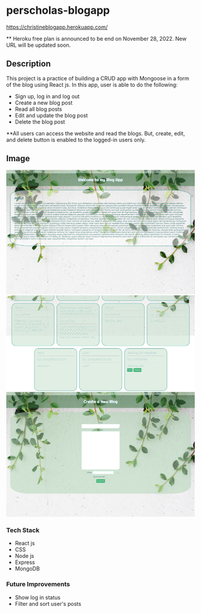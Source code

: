 # perscholas-blogapp
https://christineblogapp.herokuapp.com/

** Heroku free plan is announced to be end on November 28, 2022. New URL will be updated soon.

## Description
This project is a practice of building a CRUD app with Mongoose in a form of the blog using React js. In this app, user is able to do the following: 
- Sign up, log in and log out
- Create a new blog post
- Read all blog posts
- Edit and update the blog post
- Delete the blog post

**All users can access the website and read the blogs. But, create, edit, and delete button is enabled to the logged-in users only.

## Image
<img src='./public/images/ba1.JPG'>
<img src='./public/images/ba8.JPG'>
<img src='./public/images/ba5.JPG'>

### Tech Stack
- React js
- CSS
- Node js
- Express
- MongoDB

### Future Improvements
- Show log in status
- Filter and sort user's posts